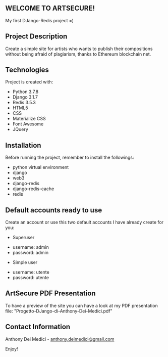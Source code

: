 ## WELCOME TO ARTSECURE!
My first DJango-Redis project =)

## Project Description
Create a simple site for artists who wants to publish their compositions
without being afraid of plagiarism, thanks to Ethereum blockchain net.

## Technologies
Project is created with:
* Python 3.7.8
* Django 3.1.7
* Redis 3.5.3
* HTML5
* CSS
* Materialize CSS
* Font Awesome
* JQuery

## Installation
Before running the project, remember to install the followings:
* python virtual environment
* django
* web3
* django-redis
* django-redis-cache
* redis

## Default accounts ready to use
Create an account or use this two default accounts I have already
create for you:
* Superuser
- username: admin
- password: admin
* Simple user
- username: utente
- password: utente

## ArtSecure PDF Presentation
To have a preview of the site you can have a look at my PDF
presentation file: "Progetto-DJango-di-Anthony-Dei-Medici.pdf"

## Contact Information
Anthony Dei Medici - anthony.deimedici@gmail.com

Enjoy!
